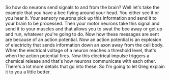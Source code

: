 So how do neurons send signals to and from the brain? Well let's take the
example that you have a bee flying around your head. You either see it or you
hear it. Your sensory neurons pick up this information and send it to your
brain to be processed. Then your motor neurons take this signal and send it to
your muscles and that allows you to swat the bee away or get up and run,
whatever you're going to do. Now how these messages are sent are because of an
action potential. Now an action potential is an explosion of electricity that
sends information down an axon away from the cell body. When the electrical
voltage of a neuron reaches a threshold level, that's when the action potential
fires. Now this electrical impulse triggers a chemical release and that's how
neurons communicate with each other. There's a lot more details that go into
these. So I'm going to let Greg explain it to you a little better.
